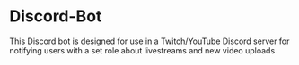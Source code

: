# Discord-Bot
This Discord bot is designed for use in a Twitch/YouTube Discord server for notifying users with a set role about livestreams and new video uploads
